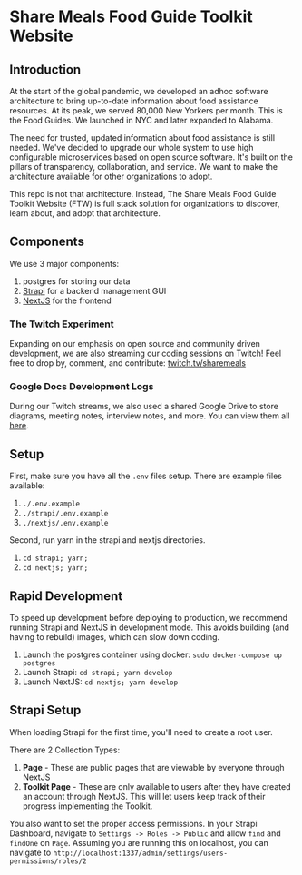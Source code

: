 # Share Meals Food Guide Toolkit Website

## Introduction

At the start of the global pandemic, we developed an adhoc software architecture to bring up-to-date information about food assistance resources. At its peak, we served 80,000 New Yorkers per month. This is the Food Guides. We launched in NYC and later expanded to Alabama.

The need for trusted, updated information about food assistance is still needed. We've decided to upgrade our whole system to use high configurable microservices based on open source software. It's built on the pillars of transparency, collaboration, and service. We want to make the architecture available for other organizations to adopt.

This repo is not that architecture. Instead, The Share Meals Food Guide Toolkit Website (FTW) is full stack solution for organizations to discover, learn about, and adopt that architecture.

## Components

We use 3 major components:

1. postgres for storing our data
2. [Strapi](https://strapi.com) for a backend management GUI
3. [NextJS](https://nextjs.com) for the frontend

### The Twitch Experiment

Expanding on our emphasis on open source and community driven development, we are also streaming our coding sessions on Twitch! Feel free to drop by, comment, and contribute: [twitch.tv/sharemeals](https://twitch.tv/sharemeals)

### Google Docs Development Logs

During our Twitch streams, we also used a shared Google Drive to store diagrams, meeting notes, interview notes, and more. You can view them all [here](https://drive.google.com/drive/folders/1v4umtmkReNvD7yWjmauG4M5WVBVQ_1Pu?usp=sharing).

## Setup

First, make sure you have all the `.env` files setup. There are example files available:

1. `./.env.example`
2. `./strapi/.env.example`
3. `./nextjs/.env.example`

Second, run yarn in the strapi and nextjs directories.
1. `cd strapi; yarn;`
2. `cd nextjs; yarn;`

## Rapid Development

To speed up development before deploying to production, we recommend running Strapi and NextJS in development mode. This avoids building (and having to rebuild) images, which can slow down coding.

1. Launch the postgres container using docker: `sudo docker-compose up postgres`
2. Launch Strapi: `cd strapi; yarn develop`
3. Launch NextJS: `cd nextjs; yarn develop`

## Strapi Setup

When loading Strapi for the first time, you'll need to create a root user.

There are 2 Collection Types:

1. **Page** - These are public pages that are viewable by everyone through NextJS
2. **Toolkit Page** - These are only available to users after they have created an account through NextJS. This will let users keep track of their progress implementing the Toolkit.

You also want to set the proper access permissions. In your Strapi Dashboard, navigate to `Settings -> Roles -> Public` and allow `find` and `findOne` on `Page`. Assuming you are running this on localhost, you can navigate to `http://localhost:1337/admin/settings/users-permissions/roles/2`
